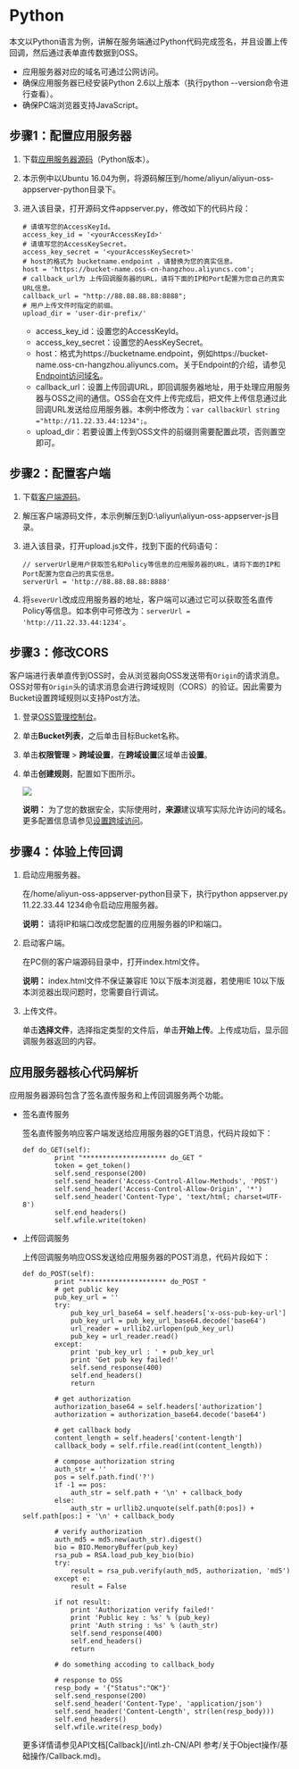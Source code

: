 # Python

本文以Python语言为例，讲解在服务端通过Python代码完成签名，并且设置上传回调，然后通过表单直传数据到OSS。

-   应用服务器对应的域名可通过公网访问。
-   确保应用服务器已经安装Python 2.6以上版本（执行python --version命令进行查看）。
-   确保PC端浏览器支持JavaScript。

## 步骤1：配置应用服务器

1.  下载[应用服务器源码](https://docs-aliyun.cn-hangzhou.oss.aliyun-inc.com/assets/attach/97721/cn_zh/1545016122500/aliyun-oss-appserver-python-master.zip?spm=a2c4g.11186623.2.13.22934c07ZwO1Fy&file=aliyun-oss-appserver-python-master.zip)（Python版本）。

2.  本示例中以Ubuntu 16.04为例，将源码解压到/home/aliyun/aliyun-oss-appserver-python目录下。

3.  进入该目录，打开源码文件appserver.py，修改如下的代码片段：

    ```
    # 请填写您的AccessKeyId。
    access_key_id = '<yourAccessKeyId>'
    # 请填写您的AccessKeySecret。
    access_key_secret = '<yourAccessKeySecret>'
    # host的格式为 bucketname.endpoint ，请替换为您的真实信息。
    host = 'https://bucket-name.oss-cn-hangzhou.aliyuncs.com';
    # callback_url为 上传回调服务器的URL，请将下面的IP和Port配置为您自己的真实URL信息。
    callback_url = "http://88.88.88.88:8888";
    # 用户上传文件时指定的前缀。
    upload_dir = 'user-dir-prefix/'
    ```

    -   access\_key\_id：设置您的AccessKeyId。
    -   access\_key\_secret：设置您的AessKeySecret。
    -   host：格式为https://bucketname.endpoint，例如https://bucket-name.oss-cn-hangzhou.aliyuncs.com。关于Endpoint的介绍，请参见[Endpoint访问域名](/intl.zh-CN/开发指南/基本概念.md)。
    -   callback\_url：设置上传回调URL，即回调服务器地址，用于处理应用服务器与OSS之间的通信。OSS会在文件上传完成后，把文件上传信息通过此回调URL发送给应用服务器。本例中修改为：`var callbackUrl string ="http://11.22.33.44:1234";`。
    -   upload\_dir：若要设置上传到OSS文件的前缀则需要配置此项，否则置空即可。

## 步骤2：配置客户端

1.  下载[客户端源码](https://docs-aliyun.cn-hangzhou.oss.aliyun-inc.com/assets/attach/86983/APP_zh/1537971352825/aliyun-oss-appserver-js-master.zip?spm=a2c4g.11186623.2.15.22934c07ZwO1Fy&file=aliyun-oss-appserver-js-master.zip)。

2.  解压客户端源码文件，本示例解压到D:\\aliyun\\aliyun-oss-appserver-js目录。

3.  进入该目录，打开upload.js文件，找到下面的代码语句：

    ```
    // serverUrl是用户获取签名和Policy等信息的应用服务器的URL，请将下面的IP和Port配置为您自己的真实信息。
    serverUrl = 'http://88.88.88.88:8888'
    ```

4.  将`severUrl`改成应用服务器的地址，客户端可以通过它可以获取签名直传Policy等信息。如本例中可修改为：`serverUrl = 'http://11.22.33.44:1234'`。


## 步骤3：修改CORS

客户端进行表单直传到OSS时，会从浏览器向OSS发送带有`Origin`的请求消息。OSS对带有`Origin`头的请求消息会进行跨域规则（CORS）的验证。因此需要为Bucket设置跨域规则以支持Post方法。

1.  登录[OSS管理控制台](https://oss.console.aliyun.com/)。

2.  单击**Bucket列表**，之后单击目标Bucket名称。

3.  单击**权限管理** \> **跨域设置**，在**跨域设置**区域单击**设置**。

4.  单击**创建规则**，配置如下图所示。

    ![](https://static-aliyun-doc.oss-accelerate.aliyuncs.com/assets/img/zh-CN/9354449951/p12308.png)

    **说明：** 为了您的数据安全，实际使用时，**来源**建议填写实际允许访问的域名。更多配置信息请参见[设置跨域访问](/intl.zh-CN/控制台用户指南/存储空间管理/权限管理/设置跨域访问.md)。


## 步骤4：体验上传回调

1.  启动应用服务器。

    在/home/aliyun-oss-appserver-python目录下，执行python appserver.py 11.22.33.44 1234命令启动应用服务器。

    **说明：** 请将IP和端口改成您配置的应用服务器的IP和端口。

2.  启动客户端。

    在PC侧的客户端源码目录中，打开index.html文件。

    **说明：** index.html文件不保证兼容IE 10以下版本浏览器，若使用IE 10以下版本浏览器出现问题时，您需要自行调试。

3.  上传文件。

    单击**选择文件**，选择指定类型的文件后，单击**开始上传**。上传成功后，显示回调服务器返回的内容。


## 应用服务器核心代码解析

应用服务器源码包含了签名直传服务和上传回调服务两个功能。

-   签名直传服务

    签名直传服务响应客户端发送给应用服务器的GET消息，代码片段如下：

    ```
    def do_GET(self):
            print "********************* do_GET "
            token = get_token()
            self.send_response(200)
            self.send_header('Access-Control-Allow-Methods', 'POST')
            self.send_header('Access-Control-Allow-Origin', '*')
            self.send_header('Content-Type', 'text/html; charset=UTF-8')
            self.end_headers()
            self.wfile.write(token)
    ```

-   上传回调服务

    上传回调服务响应OSS发送给应用服务器的POST消息，代码片段如下：

    ```
    def do_POST(self):
            print "********************* do_POST "
            # get public key
            pub_key_url = ''
            try:
                pub_key_url_base64 = self.headers['x-oss-pub-key-url']
                pub_key_url = pub_key_url_base64.decode('base64')
                url_reader = urllib2.urlopen(pub_key_url)
                pub_key = url_reader.read()
            except:
                print 'pub_key_url : ' + pub_key_url
                print 'Get pub key failed!'
                self.send_response(400)
                self.end_headers()
                return
    
            # get authorization
            authorization_base64 = self.headers['authorization']
            authorization = authorization_base64.decode('base64')
    
            # get callback body
            content_length = self.headers['content-length']
            callback_body = self.rfile.read(int(content_length))
    
            # compose authorization string
            auth_str = ''
            pos = self.path.find('?')
            if -1 == pos:
                auth_str = self.path + '\n' + callback_body
            else:
                auth_str = urllib2.unquote(self.path[0:pos]) + self.path[pos:] + '\n' + callback_body
    
            # verify authorization
            auth_md5 = md5.new(auth_str).digest()
            bio = BIO.MemoryBuffer(pub_key)
            rsa_pub = RSA.load_pub_key_bio(bio)
            try:
                result = rsa_pub.verify(auth_md5, authorization, 'md5')
            except e:
                result = False
    
            if not result:
                print 'Authorization verify failed!'
                print 'Public key : %s' % (pub_key)
                print 'Auth string : %s' % (auth_str)
                self.send_response(400)
                self.end_headers()
                return
    
            # do something accoding to callback_body
    
            # response to OSS
            resp_body = '{"Status":"OK"}'
            self.send_response(200)
            self.send_header('Content-Type', 'application/json')
            self.send_header('Content-Length', str(len(resp_body)))
            self.end_headers()
            self.wfile.write(resp_body)
    ```

    更多详情请参见API文档[Callback](/intl.zh-CN/API 参考/关于Object操作/基础操作/Callback.md)。


